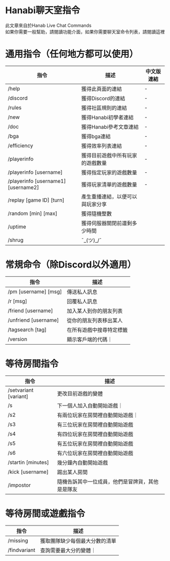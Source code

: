 # Hanabi聊天室指令
此文章來自於Hanab Live Chat Commands<br>
如果你需要一般幫助，請閱讀功能介面，如果你需要聊天室命令列表，請閱讀這裡

# 通用指令（任何地方都可以使用）
|指令|描述|中文版連結|
|---------|--------------------|-----|
|/help|獲得此頁面的連結|-|
|/discord|獲得Discord的連結|-|
|/rules|獲得社區規則的連結|-|
|/new|獲得Hanabi初學者連結|-|
|/doc|獲得Hanabi參考文章連結|-|
|/bga|獲得bga連結|-|
|/efficiency|獲得效率列表連結|-|
|/playerinfo|獲得目前遊戲中所有玩家的遊戲數量|-|
|/playerinfo [username]|獲得指定玩家的遊戲數量|-|
|/playerinfo [username1] [username2]|獲得玩家清單的遊戲數量|-|
|/replay [game ID] [turn]|產生重播連結，以便可以與玩家分享|
|/random [min] [max]|獲得隨機整數|
|/uptime|獲得伺服器關閉前還剩多少時間|
|/shrug|¯\_(ツ)_/¯ |

# 常規命令（除Discord以外適用）
|指令|描述|
|---|---|
|/pm [username] [msg]|傳送私人訊息|
|/r [msg]|回覆私人訊息|
|/friend [username]|加入某人到你的朋友列表|
|/unfriend [username]|從你的朋友列表移出某人|
|/tagsearch [tag]|在所有遊戲中搜尋特定標籤|
|/version|顯示客戶端的代碼｜

# 等待房間指令
|指令|描述|
|---|---|
|/setvariant [variant]|更改目前遊戲的變體|
|/s|下一個人加入自動開始遊戲｜
|/s2|有兩位玩家在房間裡自動開始遊戲｜
|/s3|有三位玩家在房間裡自動開始遊戲|
|/s4|有四位玩家在房間裡自動開始遊戲|
|/s5|有五位玩家在房間裡自動開始遊戲|
|/s6|有六位玩家在房間裡自動開始遊戲|
|/startin [minutes]|幾分鐘內自動開始遊戲|
|/kick [username]|踢出某人房間|
|/impostor|隨機告訴其中一位成員，他們是冒牌貨，其他是是隊友|

# 等待房間或遊戲指令
|指令|描述|
|---|---|
|/missing|獲取團隊缺少每個最大分數的清單|
|/findvariant|查詢需要最大分的變體｜

#
